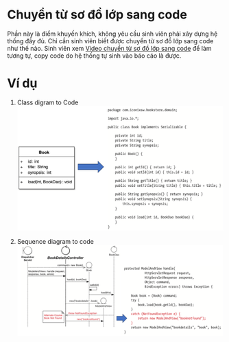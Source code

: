 # Chuyển từ sơ đồ lớp sang code
Phần này là điểm khuyến khích, không yêu cầu sinh viên phải xây dựng hệ thống đầy đủ. Chỉ cần sinh viên biết được chuyển từ sơ đồ lớp sang code như thế nào. Sinh viên xem [Video chuyển từ sơ đồ lớp sang code](https://youtu.be/pAAFXL_tWQ8?si=e4C7CaaD9joXNJG_) để làm tương tự, copy code do hệ thống tự sinh vào báo cáo là được.

# Ví dụ
1. Class digram to Code
![Class to Code](/images/Class-to-code-Java.png)

2. Sequence diagram to code
![Sequence to Code](/images/Sequence-to-Code.png)